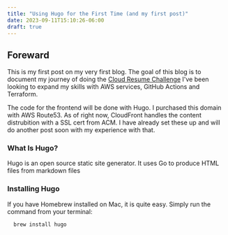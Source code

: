 ```yaml
---
title: "Using Hugo for the First Time (and my first post)"
date: 2023-09-11T15:10:26-06:00
draft: true
---
```


## Foreward

This is my first post on my very first blog.  The goal of this blog is to document
my journey of doing the [Cloud Resume Challenge](https://cloudresumechallenge.dev/)
I've been looking to expand my skills with AWS services, GitHub Actions and Terraform.

The code for the frontend will be done with Hugo. I purchased this domain with AWS Route53.
As of right now, CloudFront handles the content distrubition with a SSL cert from ACM.
I have already set these up and will do another post soon with my experience with that.

### What Is Hugo?

Hugo is an open source static site generator.  It uses Go to produce HTML files from markdown files

### Installing Hugo

If you have Homebrew installed on Mac, it is quite easy. Simply run the command from your terminal:

```
  brew install hugo
```
